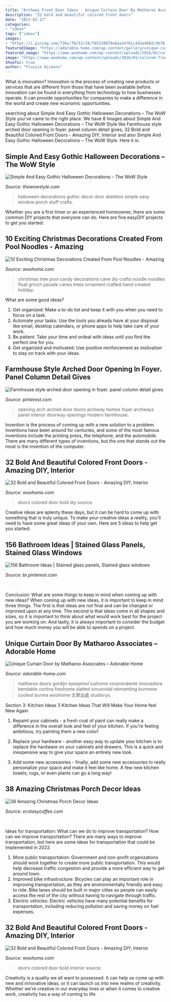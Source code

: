 ```yaml
---
title: "Archway Front Door Ideas - Unique Curtain Door By Matharoo Associates – Adorable Home"
description: "32 bold and beautiful colored front doors"
date: "2023-02-17"
categories:
- "ideas"
tags: ["ideas"]
images:
- "https://i.pinimg.com/736x/f8/53/34/f85334879e6aa34761c441e4602c9b70.jpg"
featuredImage: "https://adorable-home.com/wp-content/gallery/unique-curtain-door/unique-curtain-door-8.jpg"
featured_image: "https://www.woohome.com/wp-content/uploads/2016/01/colored-front-door-20.jpg"
image: "https://www.woohome.com/wp-content/uploads/2016/01/colored-front-door-20.jpg"
ShowToc: true
author: "Flossie Dickens"
---
```



What is innovation?
Innovation is the process of creating new products or services that are different from those that have been available before. Innovation can be found in everything from technology to how businesses operate. It can provide opportunities for companies to make a difference in the world and create new economic opportunities.

	

		
searching about Simple And Easy Gothic Halloween Decorations – The WoW Style you've came to the right place. We have 8 Images about Simple And Easy Gothic Halloween Decorations – The WoW Style like Farmhouse style arched door opening in foyer. panel column detail gives, 32 Bold and Beautiful Colored Front Doors - Amazing DIY, Interior and also Simple And Easy Gothic Halloween Decorations – The WoW Style. Here it is:
		
    
## Simple And Easy Gothic Halloween Decorations – The WoW Style

<img loading=lazy src="http://thewowstyle.com/wp-content/uploads/2016/06/Skeleton-Gothic-Halloween-Decorations.jpg" onerror="this.onerror=null;this.src='https://tse1.mm.bing.net/th?id=OIP.ES67yB2yk8lPAxvAXqzr0AHaKl&amp;pid=15.1';" alt="Simple And Easy Gothic Halloween Decorations – The WoW Style">

_Source: thewowstyle.com_

>halloween decorations gothic decor door skeleton simple easy window porch stuff crafts. 

	

Whether you are a first timer or an experienced homeowner, there are some common DIY projects that everyone can do. Here are five easyDIY projects to get you started:

    
## 10 Exciting Christmas Decorations Created From Pool Noodles - Amazing

<img loading=lazy src="http://www.woohome.com/wp-content/uploads/2017/11/pool-noodle-projects-for-christmas-4.jpg" onerror="this.onerror=null;this.src='https://tse4.mm.bing.net/th?id=OIP.cj1aqKVhHVu8nPQTrZ6CmQHaJ4&amp;pid=15.1';" alt="10 Exciting Christmas Decorations Created From Pool Noodles - Amazing">

_Source: woohome.com_

>christmas tree pool candy decorations cane diy crafts noodle noodles float grinch parade canes trees ornament crafted hand created holiday. 

	

What are some good ideas?
1. Get organized: Make a to-do list and keep it with you when you need to focus on a task.
2. Automate your tasks: Use the tools you already have at your disposal like email, desktop calendars, or phone apps to help take care of your work.
3. Be patient: Take your time and ordeal with ideas until you find the perfect one for you.
4. Get organized and motivated: Use positive reinforcement as motivation to stay on track with your ideas.

    
## Farmhouse Style Arched Door Opening In Foyer. Panel Column Detail Gives

<img loading=lazy src="https://i.pinimg.com/736x/f8/53/34/f85334879e6aa34761c441e4602c9b70.jpg" onerror="this.onerror=null;this.src='https://tse3.mm.bing.net/th?id=OIP.q4VtgPUZSKrFR4u9Di7cFgHaJ3&amp;pid=15.1';" alt="Farmhouse style arched door opening in foyer. panel column detail gives">

_Source: pinterest.com_

>opening arch arched door doors archway homes foyer archways panel interior doorway openings modern farmhouse. 

	

Invention is the process of coming up with a new solution to a problem. Inventions have been around for centuries, and some of the most famous inventions include the printing press, the telephone, and the automobile. There are many different types of inventions, but the one that stands out the most is the invention of the computer.

    
## 32 Bold And Beautiful Colored Front Doors - Amazing DIY, Interior

<img loading=lazy src="https://www.woohome.com/wp-content/uploads/2016/01/colored-front-door-21.jpg" onerror="this.onerror=null;this.src='https://tse3.mm.bing.net/th?id=OIP.LtKOcecqWrcj606HHErytwHaJ4&amp;pid=15.1';" alt="32 Bold and Beautiful Colored Front Doors - Amazing DIY, Interior">

_Source: woohome.com_

>doors colored door bold diy source. 

	

Creative ideas are aplenty these days, but it can be hard to come up with something that is truly unique. To make your creative ideas a reality, you'll need to have some great ideas of your own. Here are 5 ideas to help get you started: 

    
## 156 Bathroom Ideas | Stained Glass Panels, Stained Glass Windows

<img loading=lazy src="https://i.pinimg.com/736x/a6/07/2d/a6072d67859ded9151c73f25fdefb203.jpg" onerror="this.onerror=null;this.src='https://tse1.mm.bing.net/th?id=OIP.LDsVy15nYEuxMOTcYBsNnQHaLG&amp;pid=15.1';" alt="156 Bathroom Ideas | Stained glass panels, Stained glass windows">

_Source: br.pinterest.com_

>. 

	

Conclusion: What are some things to keep in mind when coming up with new ideas?
When coming up with new ideas, it is important to keep in mind three things. The first is that ideas are not final and can be changed or improved upon at any time. The second is that ideas come in all shapes and sizes, so it is important to think about what would work best for the project you are working on. And lastly, it is always important to consider the budget and how much money you will be able to spends on a project.

    
## Unique Curtain Door By Matharoo Associates – Adorable Home

<img loading=lazy src="https://adorable-home.com/wp-content/gallery/unique-curtain-door/unique-curtain-door-8.jpg" onerror="this.onerror=null;this.src='https://tse1.mm.bing.net/th?id=OIP.NB-4Vc95joXPEaIkee7EgwHaLH&amp;pid=15.1';" alt="Unique Curtain Door by Matharoo Associates – Adorable Home">

_Source: adorable-home.com_

>matharoo doors gordijn eyespired lushome sorprendente innovadora bendable cortina freshome slatted sinusoidal reinventing burmese coolest burma woohome 文章出處 studiorys. 

	

Section 3: Kitchen Ideas
3 Kitchen Ideas That Will Make Your Home feel New Again
1. Repaint your cabinets - a fresh coat of paint can really make a difference in the overall look and feel of your kitchen. If you're feeling ambitious, try painting them a new color!

2. Replace your hardware - another easy way to update your kitchen is to replace the hardware on your cabinets and drawers. This is a quick and inexpensive way to give your space an entirely new look.

3. Add some new accessories - finally, add some new accessories to really personalize your space and make it feel like home. A few new kitchen towels, rugs, or even plants can go a long way!

    
## 38 Amazing Christmas Porch Decor Ideas

<img loading=lazy src="https://i2.wp.com/www.ecstasycoffee.com/wp-content/uploads/2016/10/Christmas-Porch-Décor-Ideas-21.jpg" onerror="this.onerror=null;this.src='https://tse2.mm.bing.net/th?id=OIP.eHWKN6jG0iKqn58fJLtcWAHaNI&amp;pid=15.1';" alt="38 Amazing Christmas Porch Decor Ideas">

_Source: ecstasycoffee.com_

>. 

	

Ideas for transportation: What can we do to improve transportation?
How can we improve transportation? 
There are many ways to improve transportation, but here are some ideas for transportation that could be implemented in 2022.

1. More public transportation: Government and non-profit organizations should work together to create more public transportation. This would help decrease traffic congestion and provide a more efficient way to get around town.
2. Improved bike infrastructure: Bicycles can play an important role in improving transportation, as they are environmentally friendly and easy to ride. Bike lanes should be built in major cities so people can easily access the rest of the city without having to navigate through traffic. 
3. Electric vehicles: Electric vehicles have many potential benefits for transportation, including reducing pollution and saving money on fuel expenses.

    
## 32 Bold And Beautiful Colored Front Doors - Amazing DIY, Interior

<img loading=lazy src="https://www.woohome.com/wp-content/uploads/2016/01/colored-front-door-20.jpg" onerror="this.onerror=null;this.src='https://tse1.mm.bing.net/th?id=OIP.FexuEEMJGPvbhZTFXyVgYgHaJ4&amp;pid=15.1';" alt="32 Bold and Beautiful Colored Front Doors - Amazing DIY, Interior">

_Source: woohome.com_

>doors colored door bold interior source. 

	

Creativity is a quality we all want to possessed. It can help us come up with new and innovative ideas, or it can launch us into new realms of creativity. Whether we're creative in our everyday lives or when it comes to creative work, creativity has a way of coming to life.

